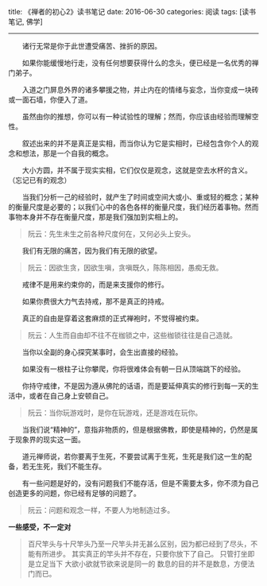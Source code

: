 title: 《禅者的初心2》读书笔记
date: 2016-06-30
categories: 阅读
tags: [读书笔记, 佛学]

---

　　诸行无常是你于此世遭受痛苦、挫折的原因。
  
　　如果你能缓慢地行走，没有任何想要获得什么的念头，便已经是一名优秀的禅门弟子。
  
　　入道之门屏息外界的诸多攀援之物，并止内在的情绪与妄念，当你变成一块砖或一面石墙，你便入了道。
  
　　虽然由你的推想，你可以有一种试验性的理解；然而，你应该由经验而理解空性。
  
　　叙述出来的并不是真正是实相，而当你认为它是实相时，已经包含你个人的观念和想法，那是一个自我的概念。
  
　　大小方圆，并不属于现实实相，它们仅仅是观念，这就是空去水杯的含义。（忘记已有的观念）


　　当我们分析一己的经验时，就产生了时间或空间大或小、重或轻的概念；某种的衡量尺度是必要的；以我们心中的各色各样的衡量尺度，我们经历着事物。然而事物本身并不存在衡量尺度，那是我们强加到实相上的。
> 阮云：先生未生之前各种尺度何在，又何必头上安头。

　　我们有无限的痛苦，因为我们有无限的欲望。
> 阮云：因欲生贪，因欲生嗔，贪嗔既久，陈陈相因，愚痴无救。

<!--more-->
　　戒律不是用来约束你的，而是来支援你的修行。

　　如果你费很大力气去持戒，那不是真正的持戒。

　　真正的自由是穿着这套麻烦的正式禅袍时，不觉得被约束。
> 阮云：人生而自由却不往不在枷锁之中，这些枷锁往往是自己造就。
    
　　当你以全副的身心探究某事时，会生出直接的经验。

　　如果没有一根柱子让你攀爬，你将很难体会有朝一日从顶端跳下的经验。

　　你持守戒律，不是因为遵从佛陀的话语，而是要延伸真实的修行到每一天的生活中，或者在自己身上安顿自己。
> 阮云：当你玩游戏时，是你在玩游戏，还是游戏在玩你。
    
　　当我们说“精神的”，意指非物质的，但是根据佛教，即使是精神的，仍然是属于现象界的现实这一面。

　　道元禅师说，若你要离于生死，不要尝试离于生死，生死是我们这一生的配备，若无生死，我们不能生存。

　　有一些问题是好的，没有问题我们不能存活，但是不需要太多，你不须为自己创造更多的问题，你已经有足够的问题了。
> 阮云：问题和观念一样，不要人为地制造过多。

    
**一些感受，不一定对**
> 百尺竿头与十尺竿头乃至一尺竿头并无甚么区别，因为都已经到了尽头，不能有所进步。
> 其实真正的竿头并不存在，只要你放下了自己。
> 只管打坐即是立足当下
> 大欲小欲就节欲来说是同一的
> 数息的目的并不是数息，方便法门而已。